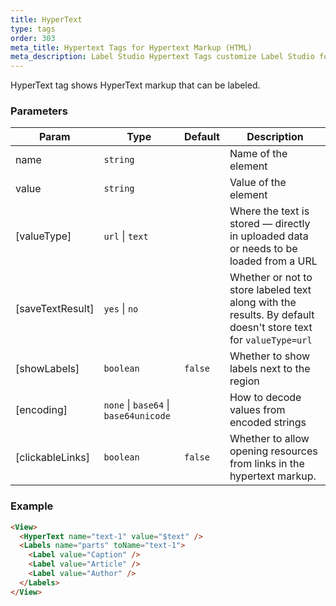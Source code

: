 ```yaml
---
title: HyperText
type: tags
order: 303
meta_title: Hypertext Tags for Hypertext Markup (HTML)
meta_description: Label Studio Hypertext Tags customize Label Studio for hypertext markup (HTML) for machine learning and data science projects.
---
```


HyperText tag shows HyperText markup that can be labeled.

### Parameters

| Param | Type | Default | Description |
| --- | --- | --- | --- |
| name | <code>string</code> |  | Name of the element |
| value | <code>string</code> |  | Value of the element |
| [valueType] | <code>url</code> \| <code>text</code> |  | Where the text is stored — directly in uploaded data or needs to be loaded from a URL |
| [saveTextResult] | <code>yes</code> \| <code>no</code> |  | Whether or not to store labeled text along with the results. By default doesn't store text for `valueType=url` |
| [showLabels] | <code>boolean</code> | <code>false</code> | Whether to show labels next to the region |
| [encoding] | <code>none</code> \| <code>base64</code> \| <code>base64unicode</code> |  | How to decode values from encoded strings |
| [clickableLinks] | <code>boolean</code> | <code>false</code> | Whether to allow opening resources from links in the hypertext markup. |

### Example
```html
<View>
  <HyperText name="text-1" value="$text" />
  <Labels name="parts" toName="text-1">
    <Label value="Caption" />
    <Label value="Article" />
    <Label value="Author" />
  </Labels>
</View>
```
